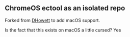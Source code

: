 ## ChromeOS ectool as an isolated repo

Forked from [DHowett](https://gitlab.howett.net/DHowett/ectool/) to add macOS support.

Is the fact that this exists on macOS a little cursed? Yes

